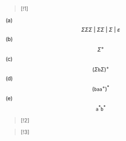 >[!1]

(a) $$\Sigma \Sigma \Sigma\ |\ \Sigma \Sigma\ |\ \Sigma\ |\ \varepsilon$$
(b) $$\Sigma^{+}$$
(c) $$(\Sigma \texttt{b} \Sigma)^{+}$$
(d) $$(\texttt{b}\texttt{a}\texttt{a}^{+})^{*}$$
(e) $$\texttt{a}^{*}\texttt{b}^{*}$$

>[!2]



>[!3]


